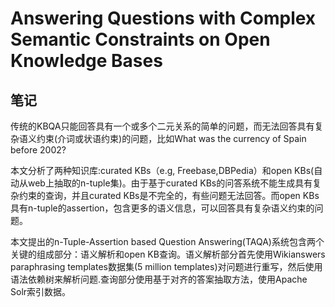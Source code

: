 # Answering Questions with Complex Semantic Constraints on Open Knowledge Bases

## 笔记
传统的KBQA只能回答具有一个或多个二元关系的简单的问题，而无法回答具有复杂语义约束(介词或状语约束)的问题，比如What was the currency of Spain before 2002?

本文分析了两种知识库:curated KBs（e.g, Freebase,DBPedia）和open KBs(自动从web上抽取的n-tuple集)。由于基于curated KBs的问答系统不能生成具有复杂约束的查询，并且curated KBs是不完全的，有些问题无法回答。而open KBs具有n-tuple的assertion，包含更多的语义信息，可以回答具有复杂语义约束的问题。

本文提出的n-Tuple-Assertion based Question Answering(TAQA)系统包含两个关键的组成部分：语义解析和open KB查询。语义解析部分首先使用Wikianswers paraphrasing templates数据集(5 million templates)对问题进行重写，然后使用语法依赖树来解析问题.查询部分使用基于对齐的答案抽取方法，使用Apache Solr索引数据。
